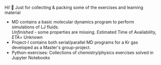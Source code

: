 Hi! 🤙 
Just for collecting & packing some of the exercises and learning material

* MD contains a basic molecular dynamics program to perform simulations of LJ fluids.  
            *Unfinished* - some properties are missing. Estimated Time of Availability, *ETA*= Unknown
* Project-I contains both serial/parallel MD programs for a Kr gas developed as a Master's group-project.
* Python-exercises: Collections of chemistry/physics exercises solved in Jupyter Notebooks
